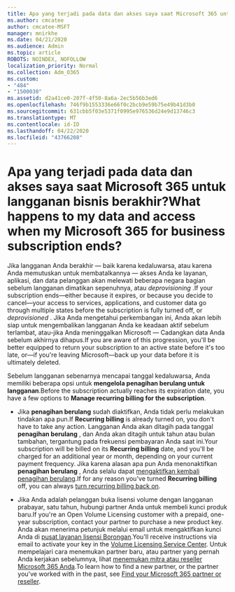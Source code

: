 ```yaml
---
title: Apa yang terjadi pada data dan akses saya saat Microsoft 365 untuk langganan bisnis berakhir?
ms.author: cmcatee
author: cmcatee-MSFT
manager: mnirkhe
ms.date: 04/21/2020
ms.audience: Admin
ms.topic: article
ROBOTS: NOINDEX, NOFOLLOW
localization_priority: Normal
ms.collection: Adm_O365
ms.custom:
- "484"
- "1500030"
ms.assetid: d2a41ce0-207f-4f50-8a6a-2ec5b56b3ed6
ms.openlocfilehash: 746f9b1553336e66f0c2bcb9e59b75e49b41d3b0
ms.sourcegitcommit: 631cbb5f03e5371f0995e976536d24e9d13746c3
ms.translationtype: MT
ms.contentlocale: id-ID
ms.lasthandoff: 04/22/2020
ms.locfileid: "43766208"
---
```

# <a name="what-happens-to-my-data-and-access-when-my-microsoft-365-for-business-subscription-ends"></a><span data-ttu-id="caefa-102">Apa yang terjadi pada data dan akses saya saat Microsoft 365 untuk langganan bisnis berakhir?</span><span class="sxs-lookup"><span data-stu-id="caefa-102">What happens to my data and access when my Microsoft 365 for business subscription ends?</span></span>

<span data-ttu-id="caefa-103">Jika langganan Anda berakhir — baik karena kedaluwarsa, atau karena Anda memutuskan untuk membatalkannya — akses Anda ke layanan, aplikasi, dan data pelanggan akan melewati beberapa negara bagian sebelum langganan dimatikan sepenuhnya, atau *deprovisioning* .</span><span class="sxs-lookup"><span data-stu-id="caefa-103">If your subscription ends—either because it expires, or because you decide to cancel—your access to services, applications, and customer data go through multiple states before the subscription is fully turned off, or  *deprovisioned*  .</span></span> <span data-ttu-id="caefa-104">Jika Anda mengetahui perkembangan ini, Anda akan lebih siap untuk mengembalikan langganan Anda ke keadaan aktif sebelum terlambat, atau-jika Anda meninggalkan Microsoft — Cadangkan data Anda sebelum akhirnya dihapus.</span><span class="sxs-lookup"><span data-stu-id="caefa-104">If you are aware of this progression, you'll be better equipped to return your subscription to an active state before it's too late, or—if you're leaving Microsoft—back up your data before it is ultimately deleted.</span></span>
  
<span data-ttu-id="caefa-105">Sebelum langganan sebenarnya mencapai tanggal kedaluwarsa, Anda memiliki beberapa opsi untuk **mengelola penagihan berulang untuk langganan**.</span><span class="sxs-lookup"><span data-stu-id="caefa-105">Before the subscription actually reaches its expiration date, you have a few options to **Manage recurring billing for the subscription**.</span></span>
  
- <span data-ttu-id="caefa-106">Jika **penagihan berulang** sudah diaktifkan, Anda tidak perlu melakukan tindakan apa pun.</span><span class="sxs-lookup"><span data-stu-id="caefa-106">If **Recurring billing** is already turned on, you don't have to take any action.</span></span> <span data-ttu-id="caefa-107">Langganan Anda akan ditagih pada tanggal **penagihan berulang** , dan Anda akan ditagih untuk tahun atau bulan tambahan, tergantung pada frekuensi pembayaran Anda saat ini.</span><span class="sxs-lookup"><span data-stu-id="caefa-107">Your subscription will be billed on its **Recurring billing** date, and you'll be charged for an additional year or month, depending on your current payment frequency.</span></span> <span data-ttu-id="caefa-108">Jika karena alasan apa pun Anda menonaktifkan **penagihan berulang** , Anda selalu dapat [mengaktifkan kembali penagihan berulang](https://docs.microsoft.com/office365/admin/subscriptions-and-billing/renew-your-subscription#turn-recurring-billing-off-or-on).</span><span class="sxs-lookup"><span data-stu-id="caefa-108">If for any reason you've turned **Recurring billing** off, you can always [turn recurring billing back on](https://docs.microsoft.com/office365/admin/subscriptions-and-billing/renew-your-subscription#turn-recurring-billing-off-or-on).</span></span>

- <span data-ttu-id="caefa-109">Jika Anda adalah pelanggan buka lisensi volume dengan langganan prabayar, satu tahun, hubungi partner Anda untuk membeli kunci produk baru.</span><span class="sxs-lookup"><span data-stu-id="caefa-109">If you're an Open Volume Licensing customer with a prepaid, one-year subscription, contact your partner to purchase a new product key.</span></span> <span data-ttu-id="caefa-110">Anda akan menerima petunjuk melalui email untuk mengaktifkan kunci Anda di [pusat layanan lisensi Borongan](https://go.microsoft.com/fwlink/p/?LinkID=282016).</span><span class="sxs-lookup"><span data-stu-id="caefa-110">You'll receive instructions via email to activate your key in the [Volume Licensing Service Center](https://go.microsoft.com/fwlink/p/?LinkID=282016).</span></span> <span data-ttu-id="caefa-111">Untuk mempelajari cara menemukan partner baru, atau partner yang pernah Anda kerjakan sebelumnya, lihat [menemukan mitra atau reseller Microsoft 365 Anda](https://docs.microsoft.com/office365/admin/manage/find-your-partner-or-reseller).</span><span class="sxs-lookup"><span data-stu-id="caefa-111">To learn how to find a new partner, or the partner you've worked with in the past, see [Find your Microsoft 365 partner or reseller](https://docs.microsoft.com/office365/admin/manage/find-your-partner-or-reseller).</span></span>